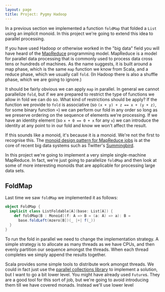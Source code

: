```yaml
---
layout: page
title: Project: Pygmy Hadoop
---
```


In a previous section we implemented a function `foldMap` that folded a `List` using an implicit monoid. In this project we're going to extend this idea to parallel processing.

If you have used Hadoop or otherwise worked in the "big data" field you will have heard of the [MapReduce](http://research.google.com/archive/mapreduce.html) programming model. MapReduce is a model for parallel data processing that is commonly used to process data cross tens or hundreds of machines. As the name suggests, it is built around a map phase, which is the same `map` function we know from Scala, and a reduce phase, which we usually call `fold`. (In Hadoop there is also a shuffle phase, which we are going to ignore.)

It should be fairly obvious we can apply `map` in parallel. In general we cannot parallelize `fold`, but if we are prepared to restrict the type of functions we allow in fold we can do so. What kind of restrictions should be apply? If the function we provide to `fold` is associative (so `(x + y) + z == x + (y + z)`, for some binary function `+`) we can perform our fold in any order so long as we preserve ordering on the sequence of elements we're processing. If we have an identity element (so `x + 0 == 0 + x` for any `x`) we can introduce the identity at any point to in our fold and know we won't affect the result.

If this sounds like a monoid, it's because it is a monoid. We're not the first to recognise this. The [monoid design pattern for MapReduce jobs](http://arxiv.org/abs/1304.7544) is at the core of recent big data systems such as Twitter's [Summingbird](https://github.com/twitter/summingbird).

In this project we're going to implement a very simple single-machine MapReduce. In fact, we're just going to parallelize `foldMap` and then look at some of more interesting monoids that are applicable for processing large data sets.


## FoldMap

Last time we saw `foldMap` we implemented it as follows:

~~~ scala
object FoldMap {
  implicit class ListFoldable[A](base: List[A]) {
    def foldMap[B : Monoid](f: A => B = (a: A) => a): B =
      base.foldLeft(mzero[B])(_ |+| f(_))
  }
}
~~~

To run the fold in parallel we need to change the implementation strategy. A simple strategy is to allocate as many threads as we have CPUs, and then evenly partition our sequence amongst the threads. When each thread completes we simply append the results together.

Scala provides some simple tools to distribute work amongst threads. We could in fact just use the [parallel collections library](http://docs.scala-lang.org/overviews/parallel-collections/overview.html) to implement a solution, but I want to go a bit lower level. You might have already used `Future`s. They are a good tool for this sort of job, but we're going to avoid introducing them till we have covered monads. Instead we'll use lower level
